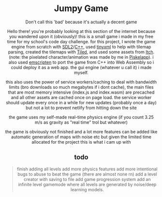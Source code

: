 
<div align="center">

<h1>Jumpy Game</h1>

Don't call this 'bad' because it's actually a decent game


Hello there! you're probably looking at this section of the internet because you wandered upon it (obviously)! this is a small game i made in my free time for my school's code day challenge. for this project, I wrote the game engine from scratch with [SDL2](https://www.libsdl.org/)/[C++](https://cplusplus.com/), used [tinyxml](https://github.com/vmayoral/tinyxml) to help with tilemap parsing, created the tilemaps with [Tiled](https://www.mapeditor.org/), and used some assets from [Itch](https://itch.io/). (note: the pixelated character/animation was made by me in [Piskelapp](https://www.piskelapp.com/)). i also used [emscripten](https://emscripten.org/) to port the game from C++ into Web Assembly so i could deploy it as a web app. the gui engine (whatever u call it) i made myself.

this also uses the power of service workers/caching to deal with bandwidth limits (bro downloads so much megabytes if i dont cache), the main files that are most memory intensive (index.js and index.wasm) are precached and all other assets are cached once on page load. the service worker should update every once in a while for new updates (probably once a day) but not a lot to prevent netlify from hitting down the site

the game uses my self-made real-time physics engine (if you count 3.25 m/s as gravity as "real time" trol but whatever)

the game is obviously not finished and a lot more features can be added like automatic generation of maps with noise etc but given the limited time allocated for the project this is what i cam up with

<h2>todo</h2>

> finish adding all levels
> add more physics features
> add more intentional bugs to abuse to beat the game (there are almost none rn)
> add a level creator with saving to file
> add game progression system
> add an infinite level gamemode where all levels are generated by noise/deep learning models.


</div>
